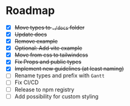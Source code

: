 # Roadmap

- [x] ~~Move types to `./docs` folder~~
- [x] ~~Update docs~~
- [x] ~~Remove example~~
- [x] ~~Optional: Add vite example~~
- [x] ~~Move from css to tailwindcss~~
- [x] ~~Fix Props and public types~~
- [x] ~~Implement new guidelines (at least naming)~~
- [ ] Rename types and prefix with `Gantt`
- [ ] Fix CI/CD
- [ ] Release to npm registry
- [ ] Add possibility for custom styling
